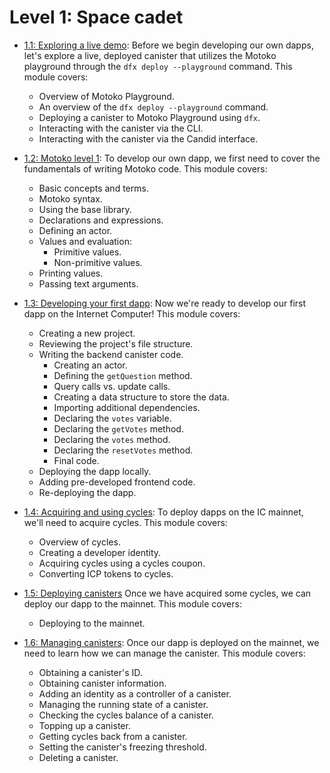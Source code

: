# Level 1: Space cadet 

- [1.1: Exploring a live demo](1.1-live-demo.md): Before we begin developing our own dapps, let's explore a live, deployed canister that utilizes the Motoko playground through the `dfx deploy --playground` command. This module covers:
    - Overview of Motoko Playground.
    - An overview of the `dfx deploy --playground` command.
    - Deploying a canister to Motoko Playground using `dfx`.
    - Interacting with the canister via the CLI.
    - Interacting with the canister via the Candid interface.

- [1.2: Motoko level 1](1.2-motoko-lvl1.md): To develop our own dapp, we first need to cover the fundamentals of writing Motoko code. This module covers:
    - Basic concepts and terms.
    - Motoko syntax.
    - Using the base library.
    - Declarations and expressions.
    - Defining an actor.
    - Values and evaluation:
        - Primitive values.
        - Non-primitive values.
    - Printing values.
    - Passing text arguments.

- [1.3: Developing your first dapp](1.3-first-dapp.md): Now we're ready to develop our first dapp on the Internet Computer! This module covers: 
    - Creating a new project.
    - Reviewing the project's file structure.
    - Writing the backend canister code.
        - Creating an actor.
        - Defining the `getQuestion` method.
        - Query calls vs. update calls.
        - Creating a data structure to store the data.
        - Importing additional dependencies.
        - Declaring the `votes` variable.
        - Declaring the `getVotes` method.
        - Declaring the `votes` method.
        - Declaring the `resetVotes`  method.
        - Final code.
    - Deploying the dapp locally.
    - Adding pre-developed frontend code.
    - Re-deploying the dapp.

- [1.4: Acquiring and using cycles](1.4-using-cycles.md): To deploy dapps on the IC mainnet, we'll need to acquire cycles. This module covers: 
    - Overview of cycles.
    - Creating a developer identity.
    - Acquiring cycles using a cycles coupon.
    - Converting ICP tokens to cycles.

- [1.5: Deploying canisters](1.5-deploying-canisters.md) Once we have acquired some cycles, we can deploy our dapp to the mainnet. This module covers: 
    - Deploying to the mainnet.

- [1.6: Managing canisters](1.6-managing-canisters.md): Once our dapp is deployed on the mainnet, we need to learn how we can manage the canister. This module covers: 
    - Obtaining a canister's ID.
    - Obtaining canister information.
    - Adding an identity as a controller of a canister.
    - Managing the running state of a canister.
    - Checking the cycles balance of a canister.
    - Topping up a canister.
    - Getting cycles back from a canister.
    - Setting the canister's freezing threshold.
    - Deleting a canister.